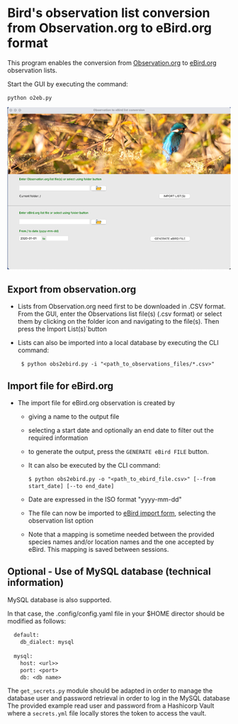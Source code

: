 # Bird's observation list conversion from Observation.org to eBird.org format

This program enables the conversion from [Observation.org](http://observation.org) to [eBird.org](http://eBird.org)
observation lists.

Start the GUI by executing the command:
    
    python o2eb.py


![](images/main_window.png)

## Export from observation.org

- Lists from Observation.org need first to be downloaded in .CSV format.
  From the GUI, enter the Observations list file(s) (.csv format) or select them by clicking on the folder icon and navigating to the file(s). Then press the Ìmport List(s)`button
- Lists can also be imported into a local database by executing the CLI command:

       $ python obs2ebird.py -i "<path_to_observations_files/*.csv>"

## Import file for eBird.org

- The import file for eBird.org observation is created by
  - giving a name to the output file
  - selecting a start date and optionally an end date to filter out the required information
  - to generate the output, press the `GENERATE eBird FILE` button.

  - It can also be executed by the CLI command:

        $ python obs2ebird.py -o "<path_to_ebird_file.csv>" [--from start_date] [--to end_date] 

  - Date are expressed in the ISO format "yyyy-mm-dd"

  - The file can now be imported to [eBird import form](https://ebird.org/import/upload.form?theme=ebird), selecting the observation list option

  - Note that a mapping is sometime needed between the provided species names and/or location names and the one accepted by eBird. This mapping is saved between sessions.

## Optional - Use of MySQL database (technical information)

MySQL database is also supported. 

In that case, the .config/config.yaml file in your $HOME director should be modified as follows:

      default:
        db_dialect: mysql

      mysql:
        host: <url>>
        port: <port>
        db: <db name>



The `get_secrets.py` module should be adapted in order to manage the database user and password retrieval in order to log in the MySQL database
The provided example read user and password from a Hashicorp Vault where a `secrets.yml` file locally stores the token to access the vault.